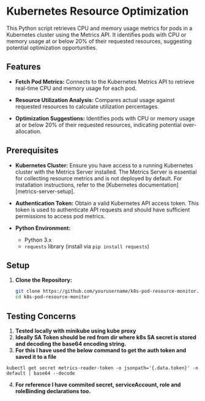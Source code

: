 # Ku­ber­netes Re­source Op­ti­miza­tion

This Python script retrieves CPU and memory usage metrics for pods in a Kubernetes cluster using the Metrics API. It identifies pods with CPU or memory usage at or below 20% of their requested resources, suggesting potential optimization opportunities.

## Features

- **Fetch Pod Metrics:**
  Connects to the Kubernetes Metrics API to retrieve real-time CPU and memory usage for each pod.

- **Resource Utilization Analysis:**
  Compares actual usage against requested resources to calculate utilization percentages.

- **Optimization Suggestions:**
  Identifies pods with CPU or memory usage at or below 20% of their requested resources, indicating potential over-allocation.

## Prerequisites

- **Kubernetes Cluster:**
  Ensure you have access to a running Kubernetes cluster with the Metrics Server installed. The Metrics Server is essential for collecting resource metrics and is not deployed by default. For installation instructions, refer to the [Kubernetes documentation][metrics-server-setup].

- **Authentication Token:**
  Obtain a valid Kubernetes API access token. This token is used to authenticate API requests and should have sufficient permissions to access pod metrics.

- **Python Environment:**
  - Python 3.x
  - `requests` library (install via `pip install requests`)

## Setup

1. **Clone the Repository:**

   ```sh
   git clone https://github.com/yourusername/k8s-pod-resource-monitor.git
   cd k8s-pod-resource-monitor

## Testing Concerns

1. **Tested locally with minikube using kube proxy**
2. **Ideally SA Token should be red from dir where k8s SA secret is stored and decoding the base64 encoding string.**
3. **For this I have used the below command to get the auth token and saved it to a file**
```
kubectl get secret metrics-reader-token -o jsonpath='{.data.token}' -n default | base64 --decode
```
4. **For reference I have commited secret, serviceAccount, role and roleBinding declarations too.**